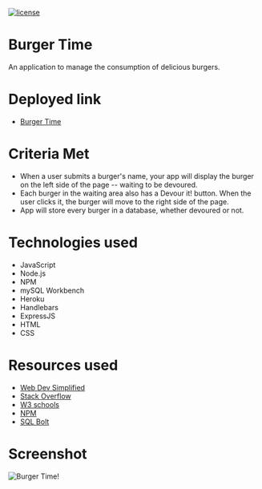 [![license](https://img.shields.io/github/license/DAVFoundation/captain-n3m0.svg?style=flat-square)](https://github.com/DAVFoundation/captain-n3m0/blob/master/LICENSE)

# Burger Time

An application to manage the consumption of delicious burgers.

# Deployed link

- [Burger Time](https://desolate-falls-26017.herokuapp.com/)

# Criteria Met
- When a user submits a burger's name, your app will display the burger on the left side of the page -- waiting to be devoured.
- Each burger in the waiting area also has a Devour it! button. When the user clicks it, the burger will move to the right side of the page.
- App will store every burger in a database, whether devoured or not.

# Technologies used

- JavaScript
- Node.js
- NPM
- mySQL Workbench
- Heroku
- Handlebars
- ExpressJS
- HTML
- CSS

# Resources used

- [Web Dev Simplified](https://www.youtube.com/channel/UCFbNIlppjAuEX4znoulh0Cw)
- [Stack Overflow](https://stackoverflow.com/)
- [W3 schools](https://www.w3schools.com/)
- [NPM](https://www.npmjs.com/)
- [SQL Bolt](https://sqlbolt.com/)

# Screenshot

![Burger Time!](https://i.imgur.com/h8Ek19a.png)


